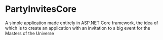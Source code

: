 # PartyInvitesCore
A simple application made entirely in ASP.NET Core framework, the idea of which is to create an application with an invitation to a big event for the Masters of the Universe
